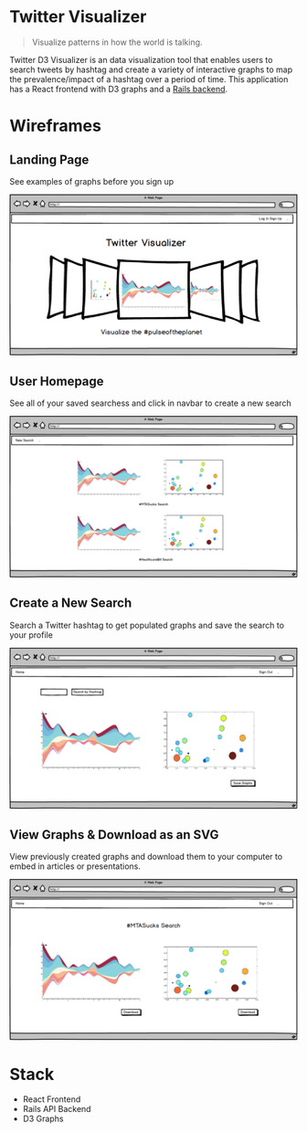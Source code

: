 # Twitter Visualizer
> Visualize patterns in how the world is talking. <br>

Twitter D3 Visualizer is an data visualization tool that enables users to search tweets by hashtag and create a variety of interactive graphs to map the prevalence/impact of a hashtag over a period of time. This application has a React frontend with D3 graphs and a <a href="https://github.com/gabystern/d3-twitter-backend">Rails backend</a>. 

# Wireframes
## Landing Page
See examples of graphs before you sign up

 ![Alt text](./public/assets/Landing_Page.png?raw=true "Title") 

## User Homepage
See all of your saved searchess and click in navbar to create a new search

 ![Alt text](./public/assets/User_Home_Screen.png?raw=true "Title") 

## Create a New Search
Search a Twitter hashtag to get populated graphs and save the search to your profile

 ![Alt text](./public/assets/Create_New_Graph.png?raw=true "Title") 

## View Graphs & Download as an SVG
View previously created graphs and download them to your computer to embed in articles or presentations. 

 ![Alt text](./public/assets/Saved_Graph.png?raw=true "Title") 

# Stack
- React Frontend
- Rails API Backend
- D3 Graphs
